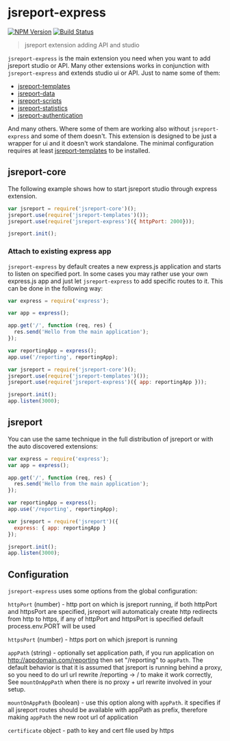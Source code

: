 # jsreport-express
[![NPM Version](http://img.shields.io/npm/v/jsreport-express.svg?style=flat-square)](https://npmjs.com/package/jsreport-express)
[![Build Status](https://travis-ci.org/jsreport/jsreport-express.png?branch=master)](https://travis-ci.org/jsreport/jsreport-express)

> jsreport extension adding API and studio

`jsreport-express` is the main extension you need when you want to add jsreport studio or API. Many other extensions works in conjunction with `jsreport-express` and extends studio ui or API. Just to name some of them:

- [jsreport-templates](https://github.com/jsreport/jsreport-templates)
- [jsreport-data](https://github.com/jsreport/jsreport-data)
- [jsreport-scripts](https://github.com/jsreport/jsreport-scripts)
- [jsreport-statistics](https://github.com/jsreport/jsreport-statistics)
- [jsreport-authentication](https://github.com/jsreport/jsreport-authentication)

And many others. Where some of them are working also without `jsreport-express` and some of them doesn't.  This extension is designed to be just a wrapper for ui and it doesn't work standalone. The minimal configuration requires at least [jsreport-templates](https://github.com/jsreport/jsreport-templates) to be installed.

## jsreport-core
The following example shows how to start jsreport studio through express extension.
```js
var jsreport = require('jsreport-core')();
jsreport.use(require('jsreport-templates')());
jsreport.use(require('jsreport-express')({ httpPort: 2000}));

jsreport.init();
```

### Attach to existing express app
`jsreport-express` by default creates a new express.js application and starts to listen on specified port. In some cases you may rather use your own express.js app and just let `jsreport-express` to add specific routes to it. This can be done in the following way:
```js
var express = require('express');

var app = express();

app.get('/', function (req, res) {
  res.send('Hello from the main application');
});

var reportingApp = express();
app.use('/reporting', reportingApp);

var jsreport = require('jsreport-core')();
jsreport.use(require('jsreport-templates')());
jsreport.use(require('jsreport-express')({ app: reportingApp }));

jsreport.init();
app.listen(3000);  
```

## jsreport
You can use the same technique in the full distribution of jsreport or with the auto discovered extensions:
```js
var express = require('express');
var app = express();

app.get('/', function (req, res) {
  res.send('Hello from the main application');
});

var reportingApp = express();
app.use('/reporting', reportingApp);

var jsreport = require('jsreport')({
  express: { app: reportingApp }
});

jsreport.init();
app.listen(3000);
```

## Configuration

`jsreport-express` uses some options from the global configuration:

`httpPort` (number) - http port on which is jsreport running, if both httpPort and httpsPort are specified, jsreport will automaticaly create http redirects from http to https, if any of httpPort and httpsPort is specified default process.env.PORT will be used

`httpsPort` (number) - https port on which jsreport is running

`appPath` (string) - optionally set application path, if you run application on http://appdomain.com/reporting then set "/reporting" to `appPath`. The default behavior is that it is assumed that jsreport is running behind a proxy, so you need to do url url rewrite /reporting -> / to make it work correctly, See `mountOnAppPath` when there is no proxy + url rewrite involved in your setup.

`mountOnAppPath` (boolean) - use this option along with `appPath`. it specifies if all jsreport routes should be available with appPath as prefix, therefore making `appPath` the new root url of application

`certificate` object - path to key and cert file used by https
